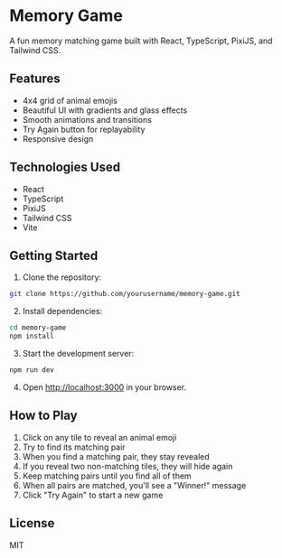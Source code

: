 # Memory Game

A fun memory matching game built with React, TypeScript, PixiJS, and Tailwind CSS.

## Features

- 4x4 grid of animal emojis
- Beautiful UI with gradients and glass effects
- Smooth animations and transitions
- Try Again button for replayability
- Responsive design

## Technologies Used

- React
- TypeScript
- PixiJS
- Tailwind CSS
- Vite

## Getting Started

1. Clone the repository:
```bash
git clone https://github.com/yourusername/memory-game.git
```

2. Install dependencies:
```bash
cd memory-game
npm install
```

3. Start the development server:
```bash
npm run dev
```

4. Open [http://localhost:3000](http://localhost:3000) in your browser.

## How to Play

1. Click on any tile to reveal an animal emoji
2. Try to find its matching pair
3. When you find a matching pair, they stay revealed
4. If you reveal two non-matching tiles, they will hide again
5. Keep matching pairs until you find all of them
6. When all pairs are matched, you'll see a "Winner!" message
7. Click "Try Again" to start a new game

## License

MIT 